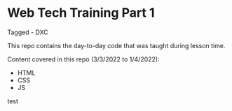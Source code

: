 # Web Tech Training Part 1

Tagged - DXC

This repo contains the day-to-day code that was taught during lesson time.

Content covered in this repo (3/3/2022 to 1/4/2022):
- HTML
- CSS
- JS

test